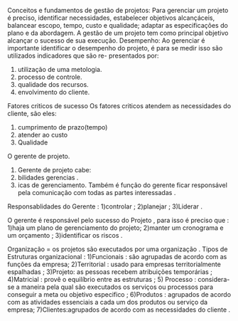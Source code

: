 
Conceitos e fundamentos de gestão de projetos:
  Para gerenciar um projeto é preciso, identificar necessidades, estabelecer objetivos alcançáceis, balancear escopo, tempo, 
 custo e qualidade; adaptar as especificações do plano e da abordagem.
  A gestão de um projeto tem como principal objetivo alcançar o sucesso de sua execução. 
  Desempenho:
  Ao gerenciar é importante identificar o desempenho do projeto, é para se medir isso são utilizados indicadores que são re-
 presentados por:
 1) utilização de uma metologia.
 2) processo de controle.
 3) qualidade dos recursos.
 4) envolvimento do cliente.
 
 Fatores criticos de sucesso
  Os fatores criticos atendem as necessidades do cliente, são eles:
  1) cumprimento de prazo(tempo)
  2) atender ao custo
  3) Qualidade
  
 O gerente de projeto.
 
  1) Gerente de projeto cabe:
 2) bilidades gerencias .
  3) icas de gerenciamento.
  Também é função do gerente ficar responsável pela comunicação com todas as partes interessadas .
  
  Responsablidades do Gerente :
  1)controlar ;
  2)planejar ;
  3)Liderar .
  
  O gerente é responsável pelo sucesso do Projeto , para isso é preciso que :
  1)haja um plano de gerenciamento do projeto;
  2)manter um cronograma e um orçamento ;
  3)identificar os riscos .
  
  Organização = os projetos são executados por uma organização .
  Tipos de Estruturas  organizacional :
 1)Funcionais : são agrupadas de acordo com as funções da empresa;
 2)Territorial : usado para empresas territorialmente espalhadas ;
 3)Projeto: as pessoas recebem atribuições temporárias ;
 4)Matricial : provê o equilíbrio entre as estruturas ;
 5) Processo : considera-se a maneira pela qual são executados os serviços ou processos para conseguir a meta ou objetivo especifico ;
 6)Produtos : agrupados de acordo com as atividades essenciais a cada um dos produtos ou serviço da empresa;
 7)Clientes:agrupados de acordo com as necessidades do cliente .
  
